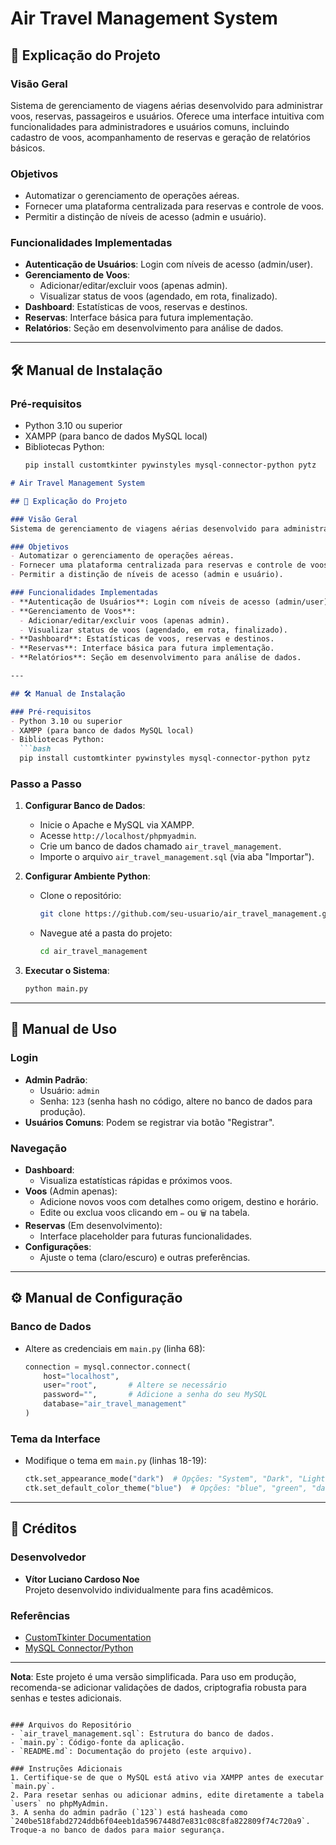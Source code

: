 # Air Travel Management System

## 📌 Explicação do Projeto

### Visão Geral
Sistema de gerenciamento de viagens aérias desenvolvido para administrar voos, reservas, passageiros e usuários. Oferece uma interface intuitiva com funcionalidades para administradores e usuários comuns, incluindo cadastro de voos, acompanhamento de reservas e geração de relatórios básicos.

### Objetivos
- Automatizar o gerenciamento de operações aéreas.
- Fornecer uma plataforma centralizada para reservas e controle de voos.
- Permitir a distinção de níveis de acesso (admin e usuário).

### Funcionalidades Implementadas
- **Autenticação de Usuários**: Login com níveis de acesso (admin/user).
- **Gerenciamento de Voos**:
  - Adicionar/editar/excluir voos (apenas admin).
  - Visualizar status de voos (agendado, em rota, finalizado).
- **Dashboard**: Estatísticas de voos, reservas e destinos.
- **Reservas**: Interface básica para futura implementação.
- **Relatórios**: Seção em desenvolvimento para análise de dados.

---

## 🛠️ Manual de Instalação

### Pré-requisitos
- Python 3.10 ou superior
- XAMPP (para banco de dados MySQL local)
- Bibliotecas Python: 
  ```bash
  pip install customtkinter pywinstyles mysql-connector-python pytz

```markdown
# Air Travel Management System

## 📌 Explicação do Projeto

### Visão Geral
Sistema de gerenciamento de viagens aérias desenvolvido para administrar voos, reservas, passageiros e usuários. Oferece uma interface intuitiva com funcionalidades para administradores e usuários comuns, incluindo cadastro de voos, acompanhamento de reservas e geração de relatórios básicos.

### Objetivos
- Automatizar o gerenciamento de operações aéreas.
- Fornecer uma plataforma centralizada para reservas e controle de voos.
- Permitir a distinção de níveis de acesso (admin e usuário).

### Funcionalidades Implementadas
- **Autenticação de Usuários**: Login com níveis de acesso (admin/user).
- **Gerenciamento de Voos**:
  - Adicionar/editar/excluir voos (apenas admin).
  - Visualizar status de voos (agendado, em rota, finalizado).
- **Dashboard**: Estatísticas de voos, reservas e destinos.
- **Reservas**: Interface básica para futura implementação.
- **Relatórios**: Seção em desenvolvimento para análise de dados.

---

## 🛠️ Manual de Instalação

### Pré-requisitos
- Python 3.10 ou superior
- XAMPP (para banco de dados MySQL local)
- Bibliotecas Python: 
  ```bash
  pip install customtkinter pywinstyles mysql-connector-python pytz
  ```

### Passo a Passo
1. **Configurar Banco de Dados**:
   - Inicie o Apache e MySQL via XAMPP.
   - Acesse `http://localhost/phpmyadmin`.
   - Crie um banco de dados chamado `air_travel_management`.
   - Importe o arquivo `air_travel_management.sql` (via aba "Importar").

2. **Configurar Ambiente Python**:
   - Clone o repositório:
     ```bash
     git clone https://github.com/seu-usuario/air_travel_management.git
     ```
   - Navegue até a pasta do projeto:
     ```bash
     cd air_travel_management
     ```

3. **Executar o Sistema**:
   ```bash
   python main.py
   ```

---

## 📖 Manual de Uso

### Login
- **Admin Padrão**:
  - Usuário: `admin`
  - Senha: `123` (senha hash no código, altere no banco de dados para produção).
- **Usuários Comuns**: Podem se registrar via botão "Registrar".

### Navegação
- **Dashboard**:
  - Visualiza estatísticas rápidas e próximos voos.
- **Voos** (Admin apenas):
  - Adicione novos voos com detalhes como origem, destino e horário.
  - Edite ou exclua voos clicando em `✏️` ou `🗑️` na tabela.
- **Reservas** (Em desenvolvimento):
  - Interface placeholder para futuras funcionalidades.
- **Configurações**:
  - Ajuste o tema (claro/escuro) e outras preferências.

---

## ⚙️ Manual de Configuração

### Banco de Dados
- Altere as credenciais em `main.py` (linha 68):
  ```python
  connection = mysql.connector.connect(
      host="localhost",
      user="root",       # Altere se necessário
      password="",       # Adicione a senha do seu MySQL
      database="air_travel_management"
  )
  ```

### Tema da Interface
- Modifique o tema em `main.py` (linhas 18-19):
  ```python
  ctk.set_appearance_mode("dark")  # Opções: "System", "Dark", "Light"
  ctk.set_default_color_theme("blue")  # Opções: "blue", "green", "dark-blue"
  ```

---

## 👤 Créditos

### Desenvolvedor
- **Vítor Luciano Cardoso Noe**  
  Projeto desenvolvido individualmente para fins acadêmicos.

### Referências
- [CustomTkinter Documentation](https://customtkinter.tomschimansky.com/)
- [MySQL Connector/Python](https://dev.mysql.com/doc/connector-python/en/)

---

**Nota**: Este projeto é uma versão simplificada. Para uso em produção, recomenda-se adicionar validações de dados, criptografia robusta para senhas e testes adicionais.
``` 

### Arquivos do Repositório
- `air_travel_management.sql`: Estrutura do banco de dados.
- `main.py`: Código-fonte da aplicação.
- `README.md`: Documentação do projeto (este arquivo).

### Instruções Adicionais
1. Certifique-se de que o MySQL está ativo via XAMPP antes de executar `main.py`.
2. Para resetar senhas ou adicionar admins, edite diretamente a tabela `users` no phpMyAdmin.
3. A senha do admin padrão (`123`) está hasheada como `240be518fabd2724ddb6f04eeb1da5967448d7e831c08c8fa822809f74c720a9`. Troque-a no banco de dados para maior segurança.
